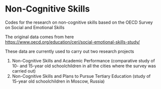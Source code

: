 # Non-Cognitive Skills
Codes for the research on non-cognitive skills based on the OECD Survey on Social and Emotional Skills

The original data comes from here
https://www.oecd.org/education/ceri/social-emotional-skills-study/

These data are currently used to carry out two research projects
1) Non-Cognitive Skills and Academic Performance (comparative study of 10- and 15-year old schoolchildren in all the cities where the survey was carried out)
2) Non-Cognitive Skills and Plans to Pursue Tertiary Education (study of 15-year old schoolchildren in Moscow, Russia)

